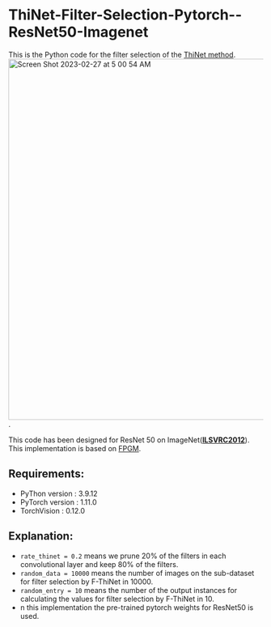 # ThiNet-Filter-Selection-Pytorch--ResNet50-Imagenet
This is the Python code for the filter selection of the [ThiNet method](https://arxiv.org/abs/1707.06342). 
<img width="713" alt="Screen Shot 2023-02-27 at 5 00 54 AM" src="https://user-images.githubusercontent.com/40675941/221533223-53e43cd8-22af-43b3-b26f-12c9f33a6c2d.png">.

This code has been designed for ResNet 50 on ImageNet(**[ILSVRC2012](https://www.image-net.org/challenges/LSVRC/2012/)**). This implementation is based on [FPGM](https://github.com/he-y/filter-pruning-geometric-median).

## Requirements:
- PyThon  version : 3.9.12
- PyTorch version : 1.11.0
- TorchVision : 0.12.0

## Explanation:
- `rate_thinet = 0.2` means we prune 20% of the filters in each convolutional layer and keep 80% of the filters.
- `random_data = 10000` means the number of images on the sub-dataset for filter selection by F-ThiNet in 10000.
- `random_entry = 10` means the number of the output instances for calculating the values for filter selection by F-ThiNet in 10.
- n this implementation the pre-trained pytorch weights for ResNet50 is used.
